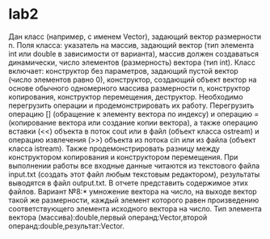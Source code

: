 # lab2
Дан класс (например, с именем Vector), задающий вектор размерности n. Поля класса: указатель на массив, задающий вектор (тип элемента int или double в зависимости от варианта), массив должен создаваться динамически, число элементов (размерность) вектора (тип int). Класс включает: конструктор без параметров, задающий пустой вектор (число элементов равно 0), конструктор, создающий объект вектор на основе обычного одномерного массива размерности n, конструктор копирования, конструктор перемещения, деструктор.
Необходимо перегрузить операции и продемонстрировать их работу. Перегрузить операцию [] (обращение к элементу вектора по индексу) и операцию = (копирование вектора или создание копии вектора), а также операцию вставки (<<) объекта в поток cout  или в файл (объект класса ostream) и операцию извлечения (>>) объекта из потока cin или из файла (объект класса istream). Также продемонстрировать разницу между конструктором копирования и конструктором перемещения. 
При выполнении работы все входные данные читаются из текстового файла input.txt (создать этот файл любым текстовым редактором), результаты выводятся в файл output.txt. В отчете представить содержимое этих файлов.
Вариант №8:* умножение вектора на число, на выходе вектор такой же размерности, каждый элемент которого равен произведению соответствующего элемента исходного вектора на число.
Тип элемента вектора (массива):double,первый операнд:Vector,второй операнд:double,результат:Vector.
